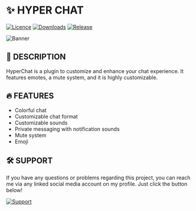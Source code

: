 # ✨ HYPER CHAT

[![Licence](https://img.shields.io/github/license/IanToujou/Hyper-Chat?label=License&style=for-the-badge)](https://github.com/IanToujou/Hyper-Chat/releases/tag/latest)
[![Downloads](https://img.shields.io/github/downloads/IanToujou/Hyper-Chat/total?color=valid&label=Downloads&style=for-the-badge)](https://github.com/IanToujou/Hyper-Chat/releases/tag/latest)
[![Release](https://img.shields.io/github/v/release/IanToujou/Hyper-Chat?label=Release&style=for-the-badge)](https://github.com/IanToujou/Hyper-Chat/releases/latest)

![Banner](https://user-images.githubusercontent.com/44029196/235185746-bd6415e5-e839-4427-b84a-ca1398e73115.jpg)

## 📝 DESCRIPTION

HyperChat is a plugin to customize and enhance your chat experience. It features emotes, a mute system, and it is highly customizable.

## 🔥 FEATURES

* Colorful chat
* Customizable chat format
* Customizable sounds
* Private messaging with notification sounds
* Mute system
* Emoji

## 🛠️ SUPPORT

If you have any questions or problems regarding this project, you can reach me via any linked social media account on my profile. Just click the button below!

[![Support](https://img.shields.io/badge/-Support-teal?style=for-the-badge&logo=github)](https://github.com/IanToujou)
